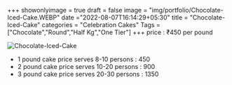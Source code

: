 +++
showonlyimage = true
draft = false
image = "img/portfolio/Chocolate-Iced-Cake.WEBP"
date ="2022-08-07T16:14:29+05:30"
title = "Chocolate-Iced-Cake"
categories = "Celebration Cakes"
Tags = ["Chocolate","Round","Half Kg","One Tier"]
+++
price : ₹450 per pound
<!--more-->
![Chocolate-Iced-Cake](/img/portfolio/Chocolate-Iced-Cake.WEBP)
* 1 pound cake price serves 8-10 persons : 450
* 2 pound cake price serves 10-20 persons : 900
* 3 pound cake price serves 20-30 persons : 1350
